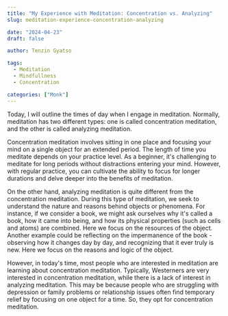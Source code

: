```yaml
---
title: "My Experience with Meditation: Concentration vs. Analyzing"
slug: meditation-experience-concentration-analyzing

date: "2024-04-23"
draft: false

author: Tenzin Gyatso

tags:
  - Meditation
  - Mindfullness
  - Concentration

categories: ["Monk"]
---
```


Today, I will outline the times of day when I engage in meditation. Normally, meditation has two different types: one is called concentration meditation, and the other is called analyzing meditation.

Concentration meditation involves sitting in one place and focusing your mind on a single object for an extended period. The length of time you meditate depends on your practice level. As a beginner, it's challenging to meditate for long periods without distractions entering your mind. However, with regular practice, you can cultivate the ability to focus for longer durations and delve deeper into the benefits of meditation.

On the other hand, analyzing meditation is quite different from the concentration meditation. During this type of meditation, we seek to understand the nature and reasons behind objects or phenomena. For instance, if we consider a book, we might ask ourselves why it's called a book, how it came into being, and how its physical properties (such as cells and atoms) are combined. Here we focus on the resources of the object. Another example could be reflecting on the impermanence of the book - observing how it changes day by day, and recognizing that it ever truly is new. Here we focus on the reasons and logic of the object.

However, in today's time, most people who are interested in meditation are learning about concentration meditation. Typically, Westerners are very interested in concentration meditation, while there is a lack of interest in analyzing meditation. This may be because people who are struggling with depression or family problems or relationship issues often find temporary relief by focusing on one object for a time. So, they opt for concentration meditation.

